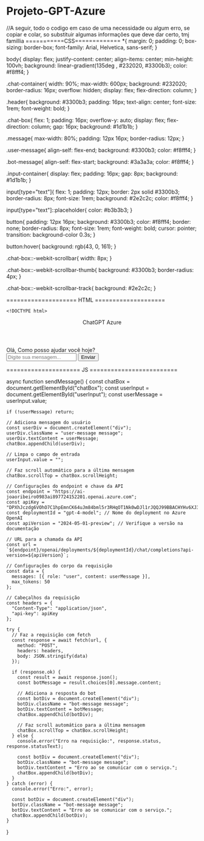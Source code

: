 # Projeto-GPT-Azure

//A seguir, todo o codigo em caso de uma necessidade ou algum erro, se copiar e colar, so substituir algumas informações que deve dar certo, tmj famillia
===========CSS=============
*{
    margin: 0;
    padding: 0;
    box-sizing: border-box;
    font-family: Arial, Helvetica, sans-serif;
}

body{
    display: flex;
    justify-content: center;
    align-items: center;
    min-height: 100vh;
    background: linear-gradient(135deg , #232020, #3300b3);
    color: #f8fff4;
}

.chat-container{
    width: 90%;
    max-width: 600px;
    background: #232020;
    border-radius: 16px;
    overflow: hidden;
    display: flex;
    flex-direction: column;
}

.header{
    background: #3300b3;
    padding: 16px;
    text-align: center;
    font-size: 1rem;
    font-weight: bold;
}

.chat-box{
    flex: 1;
    padding: 16px;
    overflow-y: auto;
    display: flex;
    flex-direction: column;
    gap: 16px;
    background: #1d1b1b;
}

.message{
    max-width: 80%;
    padding: 12px 16px;
    border-radius: 12px;
}

.user-message{
    align-self: flex-end;
    background: #3300b3;
    color: #f8fff4;
}

.bot-message{
    align-self: flex-start;
    background: #3a3a3a;
    color: #f8fff4;
}

.input-container{
    display: flex;
    padding: 16px;
    gap: 8px;
    background: #1d1b1b;
}

input[type="text"]{
    flex: 1;
    padding: 12px;
    border: 2px solid #3300b3;
    border-radius: 8px;
    font-size: 1rem;
    background: #2e2c2c;
    color: #f8fff4;
}

input[type="text"]::placeholder{
    color: #b3b3b3;
}

button{
    padding: 12px 16px;
    background: #3300b3;
    color: #f8fff4;
    border: none;
    border-radius: 8px;
    font-size: 1rem;
    font-weight: bold;
    cursor: pointer;
    transition: background-color 0.3s;
}

button:hover{
    background: rgb(43, 0, 161);
}

.chat-box::-webkit-scrollbar{
    width: 8px;
}

.chat-box::-webkit-scrollbar-thumb{
    background: #3300b3;
    border-radius: 4px;
}

.chat-box::-webkit-scrollbar-track{
    background: #2e2c2c;
}



==================== HTML ====================


	<!DOCTYPE html>
<html lang="pt-BR">
<head>
    <meta charset="UTF-8">
    <meta name="viewport" content="width=device-width, initial-scale=1.0">
    <title>ProjetoGPT Azure</title>
    <link rel="stylesheet" href="style.css">
    <script src="script.js" defer></script>
</head>
<body>
    <div class="chat-container">
        <header class="header">ChatGPT Azure</header>
        <div class="chat-box" id="chatBox">
            <div class="bot-message message">Olá, Como posso ajudar você hoje?</div>
        </div>
        <div class="input-container">
            <input type="text" id="userInput" placeholder="Digite sua mensagem...">
            <button onclick="sendMessage()">Enviar</button>
        </div>
    </div>
</body>
</html>




===================== JS =========================



async function sendMessage() {
    const chatBox = document.getElementById("chatBox");
    const userInput = document.getElementById("userInput");
    const userMessage = userInput.value;
  
    if (!userMessage) return;
  
    // Adiciona mensagem do usuário
    const userDiv = document.createElement("div");
    userDiv.className = "user-message message";
    userDiv.textContent = userMessage;
    chatBox.appendChild(userDiv);
  
    // Limpa o campo de entrada
    userInput.value = "";
  
    // Faz scroll automático para a última mensagem
    chatBox.scrollTop = chatBox.scrollHeight;
  
    // Configurações do endpoint e chave da API
    const endpoint = "https://ai-joaoribeiro0983ai897724152201.openai.azure.com";
    const apiKey = "DPXhJczdg6VOhO7C1hpEmnCK64uJm84bml5r3RHqOT1Nk0wDJl1rJQQJ99BBACHYHv6XJ3w3AAAAACOGb0Ez";
    const deploymentId = "gpt-4-model"; // Nome do deployment no Azure OpenAI
    const apiVersion = "2024-05-01-preview"; // Verifique a versão na documentação
  
    // URL para a chamada da API
    const url = `${endpoint}/openai/deployments/${deploymentId}/chat/completions?api-version=${apiVersion}`;
    
    // Configurações do corpo da requisição
    const data = {
      messages: [{ role: "user", content: userMessage }],
      max_tokens: 50
    };
  
    // Cabeçalhos da requisição
    const headers = {
      "Content-Type": "application/json",
      "api-key": apiKey
    };
  
    try {
      // Faz a requisição com fetch
      const response = await fetch(url, {
        method: "POST",
        headers: headers,
        body: JSON.stringify(data)
      });
  
      if (response.ok) {
        const result = await response.json();
        const botMessage = result.choices[0].message.content;
  
        // Adiciona a resposta do bot
        const botDiv = document.createElement("div");
        botDiv.className = "bot-message message";
        botDiv.textContent = botMessage;
        chatBox.appendChild(botDiv);
  
        // Faz scroll automático para a última mensagem
        chatBox.scrollTop = chatBox.scrollHeight;
      } else {
        console.error("Erro na requisição:", response.status, response.statusText);
  
        const botDiv = document.createElement("div");
        botDiv.className = "bot-message message";
        botDiv.textContent = "Erro ao se comunicar com o serviço.";
        chatBox.appendChild(botDiv);
      }
    } catch (error) {
      console.error("Erro:", error);
  
      const botDiv = document.createElement("div");
      botDiv.className = "bot-message message";
      botDiv.textContent = "Erro ao se comunicar com o serviço.";
      chatBox.appendChild(botDiv);
    }
  }
  
  